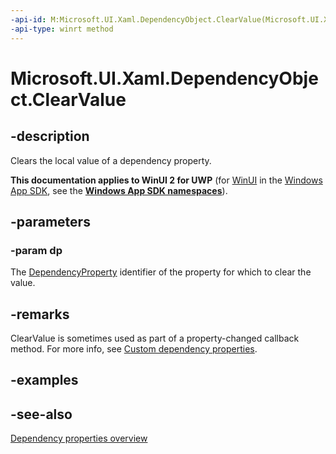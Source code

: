 ```yaml
---
-api-id: M:Microsoft.UI.Xaml.DependencyObject.ClearValue(Microsoft.UI.Xaml.DependencyProperty)
-api-type: winrt method
---
```


<!-- Method syntax
public void ClearValue(Windows.UI.Xaml.DependencyProperty dp)
-->

# Microsoft.UI.Xaml.DependencyObject.ClearValue

## -description
Clears the local value of a dependency property.

**This documentation applies to WinUI 2 for UWP** (for [WinUI](/windows/apps/winui/winui3/) in the [Windows App SDK](/windows/apps/windows-app-sdk/), see the **[Windows App SDK namespaces](/windows/windows-app-sdk/api/winrt/)**).

## -parameters
### -param dp
The [DependencyProperty](dependencyproperty.md) identifier of the property for which to clear the value.

## -remarks
ClearValue is sometimes used as part of a property-changed callback method. For more info, see [Custom dependency properties](/windows/uwp/xaml-platform/custom-dependency-properties).

## -examples

## -see-also
[Dependency properties overview](/windows/uwp/xaml-platform/dependency-properties-overview)
